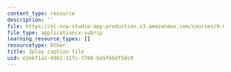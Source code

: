 ```yaml
---
content_type: resource
description: ''
file: https://ol-ocw-studio-app-production.s3.amazonaws.com/courses/9-04-sensory-systems-fall-2013/e2ebf1a1496131fc7768ba5f6bdf5dc9_PXJvQGDyESc.srt
file_type: application/x-subrip
learning_resource_types: []
resourcetype: Other
title: 3play caption file
uid: e2ebf1a1-4961-31fc-7768-ba5f6bdf5dc9
---
```

